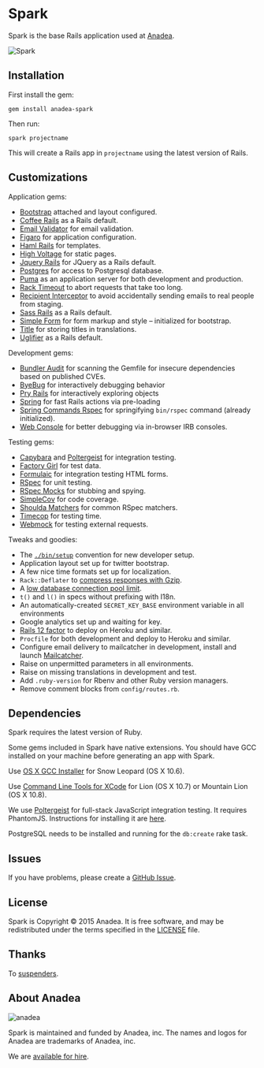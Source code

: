 # Spark

Spark is the base Rails application used at
[Anadea](http://anadea.info).

  ![Spark](https://dl.dropboxusercontent.com/u/8790751/spark.jpg)

## Installation

First install the gem:

    gem install anadea-spark

Then run:

    spark projectname

This will create a Rails app in `projectname` using the latest version of Rails.

## Customizations

Application gems:

* [Bootstrap](https://github.com/twbs/bootstrap-sass) attached
  and layout configured.
* [Coffee Rails](https://github.com/rails/coffee-rails) as a Rails default.
* [Email Validator](https://github.com/balexand/email_validator) for email
  validation.
* [Figaro](https://github.com/laserlemon/figaro) for application configuration.
* [Haml Rails](https://github.com/indirect/haml-rails) for templates.
* [High Voltage](https://github.com/thoughtbot/high_voltage) for static pages.
* [Jquery Rails](https://github.com/rails/jquery-rails) for JQuery as a Rails
  default.
* [Postgres](https://github.com/ged/ruby-pg) for access to Postgresql database.
* [Puma](https://github.com/puma/puma) as an application server for both
  development and production.
* [Rack Timeout](https://github.com/heroku/rack-timeout) to abort requests that
  take too long.
* [Recipient Interceptor](https://github.com/croaky/recipient_interceptor) to
  avoid accidentally sending emails to real people from staging.
* [Sass Rails](https://github.com/rails/sass-rails) as a Rails default.
* [Simple Form](https://github.com/plataformatec/simple_form) for form markup
  and style – initialized for bootstrap.
* [Title](https://github.com/calebthompson/title) for storing titles in
  translations.
* [Uglifier](https://github.com/lautis/uglifier) as a Rails default.

Development gems:

* [Bundler Audit](https://github.com/rubysec/bundler-audit) for scanning the
  Gemfile for insecure dependencies based on published CVEs.
* [ByeBug](https://github.com/deivid-rodriguez/byebug) for interactively
  debugging behavior
* [Pry Rails](https://github.com/rweng/pry-rails) for interactively exploring
  objects
* [Spring](https://github.com/rails/spring) for fast Rails actions via
  pre-loading
* [Spring Commands Rspec](https://github.com/jonleighton/spring-commands-rspec)
  for springifying `bin/rspec` command (already initialized).
* [Web Console](https://github.com/rails/web-console) for better debugging via
  in-browser IRB consoles.  

Testing gems:

* [Capybara](https://github.com/jnicklas/capybara) and
  [Poltergeist](https://github.com/teampoltergeist/poltergeist) for
  integration testing.
* [Factory Girl](https://github.com/thoughtbot/factory_girl) for test data.
* [Formulaic](https://github.com/thoughtbot/formulaic) for integration testing
  HTML forms.
* [RSpec](https://github.com/rspec/rspec) for unit testing.
* [RSpec Mocks](https://github.com/rspec/rspec-mocks) for stubbing and spying.
* [SimpleCov](https://github.com/colszowka/simplecov) for code coverage.
* [Shoulda Matchers](https://github.com/thoughtbot/shoulda-matchers) for common
  RSpec matchers.
* [Timecop](https://github.com/jtrupiano/timecop-console) for testing time.
* [Webmock](https://github.com/bblimke/webmock) for testing external requests.

Tweaks and goodies:

* The [`./bin/setup`][setup] convention for new developer setup.
* Application layout set up for twitter bootstrap.
* A few nice time formats set up for localization.
* `Rack::Deflater` to [compress responses with Gzip][compress].
* A [low database connection pool limit][pool].
* `t()` and `l()` in specs without prefixing with I18n.
* An automatically-created `SECRET_KEY_BASE` environment variable in all
  environments
* Google analytics set up and waiting for key.
* [Rails 12 factor][rails12factor] to deploy on Heroku
  and similar.
* `Procfile` for both development and deploy to Heroku and similar.
* Configure email delivery to mailcatcher in development, install and launch
  [Mailcatcher][mailcatcher].
* Raise on unpermitted parameters in all environments.
* Raise on missing translations in development and test.
* Add `.ruby-version` for Rbenv and other Ruby version managers.
* Remove comment blocks from `config/routes.rb`.

[setup]: http://robots.thoughtbot.com/bin-setup
[compress]: http://robots.thoughtbot.com/content-compression-with-rack-deflater/
[pool]: https://devcenter.heroku.com/articles/concurrency-and-database-connections
[rails12factor]: https://github.com/heroku/rails_12factor
[mailcatcher]: http://mailcatcher.me/

## Dependencies

Spark requires the latest version of Ruby.

Some gems included in Spark have native extensions. You should have GCC
installed on your machine before generating an app with Spark.

Use [OS X GCC Installer](https://github.com/kennethreitz/osx-gcc-installer/) for
Snow Leopard (OS X 10.6).

Use [Command Line Tools for XCode](https://developer.apple.com/downloads/index.action)
for Lion (OS X 10.7) or Mountain Lion (OS X 10.8).

We use [Poltergeist](https://github.com/teampoltergeist/poltergeist) for
full-stack JavaScript integration testing. It requires PhantomJS. Instructions for
installing it are
[here](https://github.com/teampoltergeist/poltergeist#installing-phantomjs).

PostgreSQL needs to be installed and running for the `db:create` rake task.

## Issues

If you have problems, please create a
[GitHub Issue](https://github.com/Anadea/spark/issues).

## License

Spark is Copyright © 2015 Anadea.
It is free software,
and may be redistributed under the terms specified in the [LICENSE] file.

[LICENSE]: LICENSE

## Thanks

To [suspenders](https://github.com/thoughtbot/suspenders).

## About Anadea

![anadea](https://avatars2.githubusercontent.com/u/4539766?v=3&s=200)

Spark is maintained and funded by Anadea, inc.
The names and logos for Anadea are trademarks of Anadea, inc.

We are [available for hire][hire].

[hire]: https://anadea.info/en?utm_source=github
